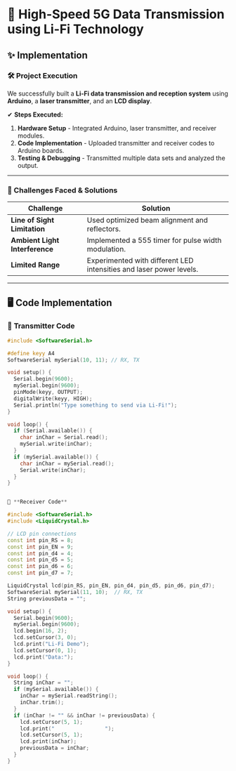 # 📡 High-Speed 5G Data Transmission using Li-Fi Technology

## ✨ Implementation

### 🛠 Project Execution
We successfully built a **Li-Fi data transmission and reception system** using **Arduino**, a **laser transmitter**, and an **LCD display**.

✔ **Steps Executed:**
1. **Hardware Setup** - Integrated Arduino, laser transmitter, and receiver modules.
2. **Code Implementation** - Uploaded transmitter and receiver codes to Arduino boards.
3. **Testing & Debugging** - Transmitted multiple data sets and analyzed the output.

---

### 🚀 Challenges Faced & Solutions
| Challenge | Solution |
|-----------|----------|
| **Line of Sight Limitation** | Used optimized beam alignment and reflectors. |
| **Ambient Light Interference** | Implemented a 555 timer for pulse width modulation. |
| **Limited Range** | Experimented with different LED intensities and laser power levels. |

---

## 🖥️ Code Implementation

### 📡 **Transmitter Code**
```cpp
#include <SoftwareSerial.h>

#define keyy A4
SoftwareSerial mySerial(10, 11); // RX, TX

void setup() {
  Serial.begin(9600);
  mySerial.begin(9600);
  pinMode(keyy, OUTPUT);
  digitalWrite(keyy, HIGH);
  Serial.println("Type something to send via Li-Fi!");
}

void loop() {
  if (Serial.available()) {
    char inChar = Serial.read();
    mySerial.write(inChar);
  }
  if (mySerial.available()) {
    char inChar = mySerial.read();
    Serial.write(inChar);
  }
}


📡 **Receiver Code**

#include <SoftwareSerial.h>
#include <LiquidCrystal.h>

// LCD pin connections
const int pin_RS = 8;
const int pin_EN = 9;
const int pin_d4 = 4;
const int pin_d5 = 5;
const int pin_d6 = 6;
const int pin_d7 = 7;

LiquidCrystal lcd(pin_RS, pin_EN, pin_d4, pin_d5, pin_d6, pin_d7);
SoftwareSerial mySerial(11, 10);  // RX, TX
String previousData = "";  

void setup() {
  Serial.begin(9600);
  mySerial.begin(9600);
  lcd.begin(16, 2);
  lcd.setCursor(3, 0);
  lcd.print("Li-Fi Demo");
  lcd.setCursor(0, 1);
  lcd.print("Data:");
}

void loop() {
  String inChar = "";
  if (mySerial.available()) {
    inChar = mySerial.readString();
    inChar.trim();
  }
  if (inChar != "" && inChar != previousData) {
    lcd.setCursor(5, 1);
    lcd.print("                ");
    lcd.setCursor(5, 1);
    lcd.print(inChar);
    previousData = inChar;
  }
}
